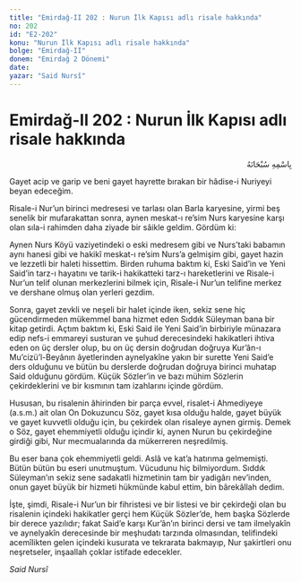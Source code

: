 ```yaml
---
title: "Emirdağ-II 202 : Nurun İlk Kapısı adlı risale hakkında"
no: 202
id: "E2-202"
konu: "Nurun İlk Kapısı adlı risale hakkında"
bolge: "Emirdağ-II"
donem: "Emirdağ 2 Dönemi"
date: 
yazar: "Said Nursî"
---
```


# Emirdağ-II 202 : Nurun İlk Kapısı adlı risale hakkında

<p class="arabic" dir="rtl" title="Meal: “Her türlü noksan sıfatlardan yüce olan Allah’ın adıyla.”">بِاسْمِهِ سُبْحَانَهُ</p>

Gayet acip ve garip ve beni gayet hayrette bırakan bir hâdise-i Nuriyeyi beyan edeceğim.

Risale-i Nur’un birinci medresesi ve tarlası olan Barla karyesine, yirmi beş senelik bir mufarakattan sonra, aynen meskat-ı re’sim Nurs karyesine karşı olan sıla-i rahimden daha ziyade bir sâikle geldim. Gördüm ki:

Aynen Nurs Köyü vaziyetindeki o eski medresem gibi ve Nurs’taki babamın aynı hanesi gibi ve hakikî meskat-ı re’sim Nurs’a gelmişim gibi, gayet hazin ve lezzetli bir haleti hissettim. Birden ruhuma baktım ki, Eski Said’in ve Yeni Said’in tarz-ı hayatını ve tarik-i hakikatteki tarz-ı hareketlerini ve Risale-i Nur’un telif olunan merkezlerini bilmek için, Risale-i Nur’un telifine merkez ve dershane olmuş olan yerleri gezdim.

Sonra, gayet zevkli ve neşeli bir halet içinde iken, sekiz sene hiç gücendirmeden mükemmel bana hizmet eden Sıddık Süleyman bana bir kitap getirdi. Açtım baktım ki, Eski Said ile Yeni Said’in birbiriyle münazara edip nefs-i emmareyi susturan ve şuhud derecesindeki hakikatleri ihtiva eden on üç dersler olup, bu on üç dersin doğrudan doğruya Kur’ân-ı Mu’cizü’l-Beyânın âyetlerinden aynelyakîne yakın bir surette Yeni Said’e ders olduğunu ve bütün bu derslerde doğrudan doğruya birinci muhatap Said olduğunu gördüm. Küçük Sözler’in ve bazı mühim Sözlerin çekirdeklerini ve bir kısmının tam izahlarını içinde gördüm.

Hususan, bu risalenin âhirinden bir parça evvel, risalet-i Ahmediyeye (a.s.m.) ait olan On Dokuzuncu Söz, gayet kısa olduğu halde, gayet büyük ve gayet kuvvetli olduğu için, bu çekirdek olan risaleye aynen girmiş. Demek o Söz, gayet ehemmiyetli olduğu içindir ki, aynen Nurun bu çekirdeğine girdiği gibi, Nur mecmualarında da mükerreren neşredilmiş.

Bu eser bana çok ehemmiyetli geldi. Aslâ ve kat’a hatırıma gelmemişti. Bütün bütün bu eseri unutmuştum. Vücudunu hiç bilmiyordum. Sıddık Süleyman’ın sekiz sene sadakatli hizmetinin tam bir yadigârı nev’inden, onun gayet büyük bir hizmeti hükmünde kabul ettim, bin bârekâllah dedim.

İşte, şimdi, Risale-i Nur’un bir fihristesi ve bir listesi ve bir çekirdeği olan bu risalenin içindeki hakikatler gerçi hem Küçük Sözler’de, hem başka Sözlerde bir derece yazılıdır; fakat Said’e karşı Kur’ân’ın birinci dersi ve tam ilmelyakîn ve aynelyakîn derecesinde bir meşhudatı tarzında olmasından, telifindeki acemîlikten gelen içindeki kusurata ve tekrarata bakmayıp, Nur şakirtleri onu neşretseler, inşaallah çoklar istifade edecekler.

*Said Nursî*
